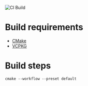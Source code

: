 ![CI Build](https://github.com/Keepsake/fatal/actions/workflows/main.yaml/badge.svg)

# Build requirements

* [CMake](https://cmake.org/install/)
* [VCPKG](https://vcpkg.io)

# Build steps

```
cmake --workflow --preset default
```
